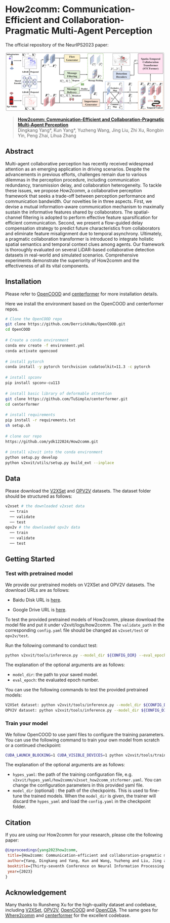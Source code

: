 # How2comm: Communication-Efficient and Collaboration-Pragmatic Multi-Agent Perception

The official repository of the NeurIPS2023 paper:

![teaser](image.png)

> [**How2comm: Communication-Efficient and Collaboration-Pragmatic Multi-Agent Perception**](https://openreview.net/pdf?id=Dbaxm9ujq6)        
>  Dingkang Yang\*, Kun Yang\*, Yuzheng Wang, Jing Liu, Zhi Xu, Rongbin Yin, Peng Zhai, Lihua Zhang <br>



## Abstract

Multi-agent collaborative perception has recently received widespread attention as an emerging application in driving scenarios. Despite the advancements in previous efforts, challenges remain due to various dilemmas in the perception procedure, including communication redundancy, transmission delay, and collaboration heterogeneity. To tackle these issues, we propose *How2comm*, a collaborative perception framework that seeks a trade-off between perception performance and communication bandwidth. Our novelties lie in three aspects. First, we devise a mutual information-aware communication mechanism to maximally sustain the informative features shared by collaborators. The spatial-channel filtering is adopted to perform effective feature sparsification for efficient communication. Second, we present a flow-guided delay compensation strategy to predict future characteristics from collaborators and eliminate feature misalignment due to temporal asynchrony. Ultimately, a pragmatic collaboration transformer is introduced to integrate holistic spatial semantics and temporal context clues among agents.
Our framework is thoroughly evaluated on several LiDAR-based collaborative detection datasets in real-world and simulated scenarios. Comprehensive experiments demonstrate the superiority of How2comm and the effectiveness of all its vital components.


## Installation
Please refer to [OpenCOOD](https://opencood.readthedocs.io/en/latest/md_files/installation.html) and [centerformer](https://github.com/TuSimple/centerformer/blob/master/docs/INSTALL.md) for more installation details.

Here we install the environment based on the OpenCOOD and centerformer repos.

```bash
# Clone the OpenCOOD repo
git clone https://github.com/DerrickXuNu/OpenCOOD.git
cd OpenCOOD

# Create a conda environment
conda env create -f environment.yml
conda activate opencood

# install pytorch
conda install -y pytorch torchvision cudatoolkit=11.3 -c pytorch

# install spconv 
pip install spconv-cu113

# install basic library of deformable attention
git clone https://github.com/TuSimple/centerformer.git
cd centerformer

# install requirements
pip install -r requirements.txt
sh setup.sh

# clone our repo
https://github.com/ydk122024/How2comm.git

# install v2xvit into the conda environment
python setup.py develop
python v2xvit/utils/setup.py build_ext --inplace
```

## Data
Please download the [V2XSet](https://drive.google.com/drive/folders/1r5sPiBEvo8Xby-nMaWUTnJIPK6WhY1B6) and [OPV2V](https://drive.google.com/drive/folders/1dkDeHlwOVbmgXcDazZvO6TFEZ6V_7WUu) datasets. The dataset folder should be structured as follows:
```sh
v2xset # the downloaded v2xset data
  ── train
  ── validate
  ── test
opv2v # the downloaded opv2v data
  ── train
  ── validate
  ── test
```

## Getting Started
### Test with pretrained model
We provide our pretrained models on V2XSet and OPV2V datasets. The download URLs are as follows:

* Baidu Disk URL is [here](https://pan.baidu.com/share/init?surl=oTepWy7q0U_x1jXNThbyMw&pwd=vaz2).


* Google Drive URL is [here](https://drive.google.com/drive/folders/1xuUAJ82BgCP4EERW6S98NjWTzF8Hqrib).


To test the provided pretrained models of How2comm, please download the model file and put it under v2xvit/logs/how2comm. The `validate_path` in the corresponding `config.yaml` file should be changed as `v2xset/test` or `opv2v/test`. 

Run the following command to conduct test:
```sh
python v2xvit/tools/inference.py --model_dir ${CONFIG_DIR} --eval_epoch ${EVAL_EPOCH}
```
The explanation of the optional arguments are as follows:
- `model_dir`: the path to your saved model.
- `eval_epoch`: the evaluated epoch number.

You can use the following commands to test the provided pretrained models:
```sh
V2XSet dataset: python v2xvit/tools/inference.py --model_dir ${CONFIG_DIR} --eval_epoch 32
OPV2V dataset: python v2xvit/tools/inference.py --model_dir ${CONFIG_DIR} --eval_epoch 36
```

### Train your model
We follow OpenCOOD to use yaml files to configure the training parameters. You can use the following command to train your own model from scratch or a continued checkpoint:
```sh
CUDA_LAUNCH_BLOCKING=1 CUDA_VISIBLE_DEVICES=1 python v2xvit/tools/train.py --hypes_yaml ${YAML_DIR} --model_dir {}
```
The explanation of the optional arguments are as follows:
- `hypes_yaml`: the path of the training configuration file, e.g. `v2xvit/hypes_yaml/how2comm/v2xset_how2comm_stcformer.yaml`. You can change the configuration parameters in this provided yaml file.
- `model_dir` (optional) : the path of the checkpoints. This is used to fine-tune the trained models. When the `model_dir` is
given, the trainer will discard the `hypes_yaml` and load the `config.yaml` in the checkpoint folder.

## Citation
 If you are using our How2comm for your research, please cite the following paper:
 ```bibtex
@inproceedings{yang2023how2comm,
  title={How2comm: Communication-efficient and collaboration-pragmatic multi-agent perception},
  author={Yang, Dingkang and Yang, Kun and Wang, Yuzheng and Liu, Jing and Xu, Zhi and Yin, Rongbin and Zhai, Peng and Zhang, Lihua},
  booktitle={Thirty-seventh Conference on Neural Information Processing Systems (NeurIPS)},
  year={2023}
}
```

## Acknowledgement
Many thanks to Runsheng Xu for the high-quality dataset and codebase, including [V2XSet](https://drive.google.com/drive/folders/1r5sPiBEvo8Xby-nMaWUTnJIPK6WhY1B6), [OPV2V](https://drive.google.com/drive/folders/1dkDeHlwOVbmgXcDazZvO6TFEZ6V_7WUu), [OpenCOOD](https://github.com/DerrickXuNu/OpenCOOD) and [OpenCDA](https://github.com/ucla-mobility/OpenCDA). The same goes for [Where2comm](https://github.com/MediaBrain-SJTU/Where2comm.git) and [centerformer](https://github.com/TuSimple/centerformer.git) for the excellent codebase.
